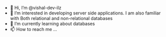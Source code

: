 - 👋 Hi, I’m @vishal-dev-ilz
- 👀 I’m interested in developing server side applications. I am also familiar with Both relational and non-relational databases
- 🌱 I’m currently learning about databases 
- 📫 How to reach me ...

<!---
vishal-dev-ilz/vishal-dev-ilz is a ✨ special ✨ repository because its `README.md` (this file) appears on your GitHub profile.
You can click the Preview link to take a look at your changes.
--->
